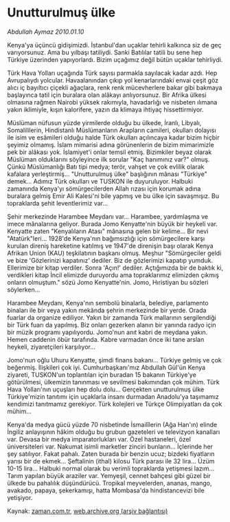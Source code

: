 # Unutturulmuş ülke

*Abdullah Aymaz 2010.01.10*

<tr><td class="metin" colspan="2" style="padding-top: 20px; padding-left: 5px; ">Kenya'ya üçüncü gidişimizdi. İstanbul'dan uçaklar tehirli kalkınca siz de geç varıyorsunuz. Ama bu yılbaşı tatiliydi. Sanki Batılılar tatili bu sene hep Türkiye üzerinden yapıyorlardı. Bizim uçağımız değil bütün uçaklar tehirliydi.</td></tr><tr><td class="metin" colspan="2" style="padding-top: 20px; padding-left: 5px; "><p>Türk Hava Yolları uçağında Türk sayısı parmakla sayılacak kadar azdı. Hep Avrupalıydı yolcular. Havaalanından çıkıp yol kenarlarındaki envai çeşit göz alıcı iç bayıltıcı çiçekli ağaçlara, renk renk mücevherlere bakar gibi bakmaya başlayınca tatil için buralara olan alâkayı anlıyorsunuz. Bir Afrika ülkesi olmasına rağmen Nairobi yüksek rakımıyla, havadarlığı ve nisbeten ılımana yakın iklimiyle, kışın kalorifere, yazın da klimaya ihtiyaç hissettirmiyor.
<p> Müslüman nüfusun yüzde yirmilerde olduğu bu ülkede, İranlı, Libyalı, Somalililerin, Hindistanlı Müslümanların Arapların camileri, okulları dolayısı ile isim ve esâmileri olduğu halde Türk okulları açılıncaya kadar bizim hiçbir şeyimiz olmamış. İslam mimarisi adına görünenlerin de bizim mimarimizle pek bir alâkası yok. İslamiyet'i onlar temsil etmiş. Bizimkiler beyaz olarak Müslüman olduklarını söyleyince ilk sorular "Kaç hanımınız var?" olmuş. Çünkü Müslümanlığı Batı tipi medya; terör, vahşet ve çok evlilik olarak kafalara yerleştirmiş... "Unutturulmuş ülke" başlığının mânası "Türkiye" demek... Adımız Türk okulları ve TUSKON ile duyuruluyor. Halbuki zamanında Kenya'yı sömürgecilerden Allah rızası için korumak adına buralara gelmiş Emir Ali Kalesi'ni bile yapmış ve bu ülke için savaşmışız. Bu topraklarda şehit leventlerimiz var...
<p> Şehir merkezinde Harambee Meydanı var... Harambee, yardımlaşma ve imece mânalarına geliyor. Burada Jomo Kenyatte'nin büyük bir heykeli var. Kenyatte zaten "Kenyalıların Atası" mânasına gelen bir kelime... Bir nevi "Atatürk"leri... 1928'de Kenya'nın bağımsızlığı için sömürgecilere karşı kurulan direniş hareketine katılmış ve 1947'de direnişin başı olarak Kenya Afrikan Union (KAU) teşkilatının başkanı olmuş. Meşhur "Sömürgeciler geldi ve bize 'Gözlerinizi kapatınız' dediler. Biz de gözlerimizi kapatıp yumduk. Ellerimize bir kitap verdiler. Sonra 'Açın!' dediler. Açtığımızda bir de baktık ki, verdikleri kitap İncil elimizde duruyordu ama topraklarımız elimizden çıkmış onların olmuştum." sözü Jomo Kenyatte'nin. Jomo, Hıristiyan bu sözleri söylerken...
<p> Harambee Meydanı, Kenya'nın sembolü binalarla, belediye, parlamento binaları ile bir veya yakın mekânda şehrin merkezinde bir yerde. Orada fuarlar da organize ediliyor. Yakın bir zamanda Türk mallarının sergilendiği bir Türk fuarı da yapılmış. Biz onları gezerken alanın bir yanında radyo için bir müzik programı yapılıyordu. Jomo'nun anıt kabri de meydana yakın. Hemen caddenin öbür tarafında. Kabre varmadan önce iki tane arslan heykeli, ziyaretçileri karşılıyor...
<p> Jomo'nun oğlu Uhuru Kenyatte, şimdi finans bakanı... Türkiye gelmiş ve çok beğenmiş. İlişkileri çok iyi. Cumhurbaşkanı'mız Abdullah Gül'ün Kenya ziyareti, TUSKON'un toplantıları için buradan 15 bakanın Türkiye'ye götürülmesi, ülkemizin tanınması ve sevilmesi bakımından çok mühim. Türk Hava Yolları'nın uçuşları hep dolu dolu... Gerçekten unutturulmuş ülke Türkiye'mizin tanıtımı için uçaklarla insanı durmadan Anadolu'ya taşımamız kendimizi tanıtmamız gerekiyor. Türk kolejleri ve Türkçe Olimpiyatları da çok mühim...
<p> Kenya'da medya gücü yüzde 70 nisbetinde İsmailîlerin (Ağa Han'ın) elinde İngiliz anlayışının hâkim olduğu bu grubun gazeteleri ve televizyon kanalları var. Devasa bir medya imparatorlukları var. Özel hastaneleri, özel üniversiteleri var. Nakumat isimli marketler zinciri bunların... İçlerinde her şey satılıyor. Fakat pahalı. Zaten burada bir benzin ucuz; bizdeki fiyatların yarısı bir de ekmek... Şeftalinin (ithal) kilosu Türk parası ile 32 lira... Üzüm 10-15 lira... Halbuki normal olarak bu verimli topraklarda yetişmesi lazım... Tarım yapılan büyük araziler var. Yemyeşil, cennet bahçesi gibi güzel bir ülkede bu pahalılık düşündürücü. Tropikal meyvelerden, ananas, mango, avakado, papaya, şekerkamışı, hatta Mombasa'da hindistancevizi bile yetişiyor. <br/></p></p></p></p></p></p></td></tr>

Kaynak: [zaman.com.tr](http://zaman.com.tr/yazar.do?yazino=938234), [web.archive.org (arşiv bağlantısı)](http://web.archive.org/web/20100123100212/http://www.zaman.com.tr:80/yazar.do?yazino=938234)
